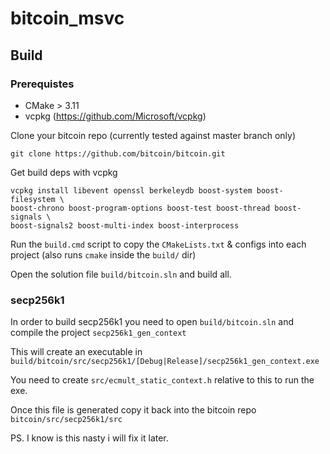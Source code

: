 # bitcoin_msvc

## Build
### Prerequistes
 - CMake > 3.11
 - vcpkg (https://github.com/Microsoft/vcpkg)

 
Clone your bitcoin repo (currently tested against master branch only)
```
git clone https://github.com/bitcoin/bitcoin.git
```

Get build deps with vcpkg
```
vcpkg install libevent openssl berkeleydb boost-system boost-filesystem \ 
boost-chrono boost-program-options boost-test boost-thread boost-signals \
boost-signals2 boost-multi-index boost-interprocess
```

Run the `build.cmd` script to copy the `CMakeLists.txt` & configs into each project (also runs `cmake` inside the `build/` dir)

Open the solution file `build/bitcoin.sln` and build all.

### secp256k1
In order to build secp256k1 you need to open `build/bitcoin.sln` and compile the project `secp256k1_gen_context` 

This will create an executable in `build/bitcoin/src/secp256k1/[Debug|Release]/secp256k1_gen_context.exe`

You need to create `src/ecmult_static_context.h` relative to this to run the exe.

Once this file is generated copy it back into the bitcoin repo `bitcoin/src/secp256k1/src`

PS. I know is this nasty i will fix it later.
 